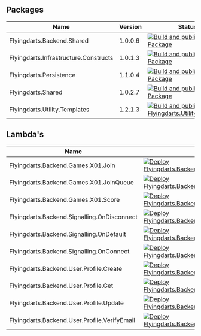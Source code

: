 ## Packages
| Name | Version | Status |
|------|---------|--------|
| Flyingdarts.Backend.Shared | 1.0.0.6 | [![Build and publish Package](https://github.com/flyingdarts/Flyingdarts.Backend.Shared/actions/workflows/build-and-publish-package.yml/badge.svg)](https://github.com/flyingdarts/Flyingdarts.Backend.Shared/actions/workflows/build-and-publish-package.yml) |
| Flyingdarts.Infrastructure.Constructs | 1.0.1.3 | [![Build and publish Package](https://github.com/flyingdarts/Flyingdarts.Infrastructure.Constructs/actions/workflows/build-and-publish-package.yml/badge.svg)](https://github.com/flyingdarts/Flyingdarts.Infrastructure.Constructs/actions/workflows/build-and-publish-package.yml) |
| Flyingdarts.Persistence | 1.1.0.4 | [![Build and publish Package](https://github.com/flyingdarts/Flyingdarts.Persistence/actions/workflows/build-and-publish-package.yml/badge.svg)](https://github.com/flyingdarts/Flyingdarts.Persistence/actions/workflows/build-and-publish-package.yml) |
| Flyingdarts.Shared | 1.0.2.7 | [![Build and publish Package](https://github.com/flyingdarts/Flyingdarts.Shared/actions/workflows/build-and-publish-package.yml/badge.svg)](https://github.com/flyingdarts/Flyingdarts.Shared/actions/workflows/build-and-publish-package.yml) |
| Flyingdarts.Utility.Templates | 1.2.1.3 | [![Build and publish Flyingdarts.Utility.Templates](https://github.com/flyingdarts/Flyingdarts.Utility.Templates/actions/workflows/build-and-publish-package.yml/badge.svg)](https://github.com/flyingdarts/Flyingdarts.Utility.Templates/actions/workflows/build-and-publish-package.yml) |

## Lambda's 
| Name | Status |
| --- | --- |
| Flyingdarts.Backend.Games.X01.Join | [![Deploy Flyingdarts.Backend.Games.X01.Join](https://github.com/flyingdarts/Flyingdarts.Backend.Games.X01.Join/actions/workflows/build-and-publish-lambda.yml/badge.svg)](https://github.com/flyingdarts/Flyingdarts.Backend.Games.X01.Join/actions/workflows/build-and-publish-lambda.yml) |
| Flyingdarts.Backend.Games.X01.JoinQueue | [![Deploy Flyingdarts.Backend.Games.X01.JoinQueue](https://github.com/flyingdarts/Flyingdarts.Backend.Games.X01.JoinQueue/actions/workflows/build-and-publish-lambda.yml/badge.svg)](https://github.com/flyingdarts/Flyingdarts.Backend.Games.X01.JoinQueue/actions/workflows/build-and-publish-lambda.yml) |
| Flyingdarts.Backend.Games.X01.Score | [![Deploy Flyingdarts.Backend.Games.X01.Score](https://github.com/flyingdarts/Flyingdarts.Backend.Games.X01.Score/actions/workflows/build-and-publish-lambda.yml/badge.svg)](https://github.com/flyingdarts/Flyingdarts.Backend.Games.X01.Score/actions/workflows/build-and-publish-lambda.yml) |
| Flyingdarts.Backend.Signalling.OnDisconnect | [![Deploy Flyingdarts.Backend.Signalling.OnDisconnect](https://github.com/flyingdarts/Flyingdarts.Backend.Signalling.OnDisconnect/actions/workflows/build-and-publish-lambda.yml/badge.svg)](https://github.com/flyingdarts/Flyingdarts.Backend.Signalling.OnDisconnect/actions/workflows/build-and-publish-lambda.yml) |
| Flyingdarts.Backend.Signalling.OnDefault | [![Deploy Flyingdarts.Backend.Signalling.OnDefault](https://github.com/flyingdarts/Flyingdarts.Backend.Signalling.OnDefault/actions/workflows/build-and-publish-lambda.yml/badge.svg)](https://github.com/flyingdarts/Flyingdarts.Backend.Signalling.OnDefault/actions/workflows/build-and-publish-lambda.yml) |
| Flyingdarts.Backend.Signalling.OnConnect | [![Deploy Flyingdarts.Backend.Signalling.OnConnect](https://github.com/flyingdarts/Flyingdarts.Backend.Signalling.OnConnect/actions/workflows/build-and-publish-lambda.yml/badge.svg)](https://github.com/flyingdarts/Flyingdarts.Backend.Signalling.OnConnect/actions/workflows/build-and-publish-lambda.yml) |
| Flyingdarts.Backend.User.Profile.Create | [![Deploy Flyingdarts.Backend.User.Profile.Create](https://github.com/flyingdarts/Flyingdarts.Backend.User.Profile.Create/actions/workflows/build-and-publish-lambda.yml/badge.svg)](https://github.com/flyingdarts/Flyingdarts.Backend.User.Profile.Create/actions/workflows/build-and-publish-lambda.yml) |
| Flyingdarts.Backend.User.Profile.Get | [![Deploy Flyingdarts.Backend.User.Profile.Get](https://github.com/flyingdarts/Flyingdarts.Backend.User.Profile.Get/actions/workflows/build-and-publish-lambda.yml/badge.svg)](https://github.com/flyingdarts/Flyingdarts.Backend.User.Profile.Get/actions/workflows/build-and-publish-lambda.yml) |
| Flyingdarts.Backend.User.Profile.Update | [![Deploy Flyingdarts.Backend.User.Profile.Update](https://github.com/flyingdarts/Flyingdarts.Backend.User.Profile.Update/actions/workflows/build-and-publish-lambda.yml/badge.svg)](https://github.com/flyingdarts/Flyingdarts.Backend.User.Profile.Update/actions/workflows/build-and-publish-lambda.yml) |
| Flyingdarts.Backend.User.Profile.VerifyEmail | [![Deploy Flyingdarts.Backend.User.Profile.VerifyEmail](https://github.com/flyingdarts/Flyingdarts.Backend.User.Profile.VerifyEmail/actions/workflows/build-and-publish-lambda.yml/badge.svg)](https://github.com/flyingdarts/Flyingdarts.Backend.User.Profile.VerifyEmail/actions/workflows/build-and-publish-lambda.yml) |
